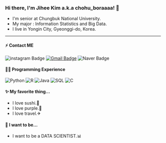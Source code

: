 ### Hi there, I'm Jihee Kim a.k.a chohu_boraaaa! 👋
* I'm senior at Chungbuk National University.
* My major : Information Statistics and Big Data.
* I live in Yongin City, Gyeonggi-do, Korea.
---
#### ⚡ Contact ME 
![instagram Badge](https://img.shields.io/badge/@busyxchohu-E4405F?style=flat&logo=instagram&logoColor=white&link=https://www.instagram.com/busyxchohu/) [![Gmail Badge](https://img.shields.io/badge/kjihe315@gmail.com-D14836?style=flat&logo=Gmail&logoColor=white)](mailto:kjihe315@gmail.com) ![Naver Badge](https://img.shields.io/badge/blog.naver.com/kjihe315-03C75A?style=flat&logo=Naver&logoColor=white&link=https://blog.naver.com/kjihe315) 

#### 👩‍💻 Programming Experience
![Python](https://img.shields.io/badge/Python-3776AB?style=flat&logo=Python&logoColor=white) ![R](https://img.shields.io/badge/R-276DC3?style=flat&logo=R&logoColor=white) ![Java](https://img.shields.io/badge/Java-007396?style=flat&logo=Java&logoColor=white) ![SQL](https://img.shields.io/badge/SQL-purple?style=flat&logoColor=white) ![C](https://img.shields.io/badge/C-black?style=flat&logoColor=white) 

#### ✨ My favorite thing...
* I love sushi.🍣
* I love purple.🔮
* I love travel.✈

#### 🌱 I want to be...
* I want to be a DATA SCIENTIST.📊
